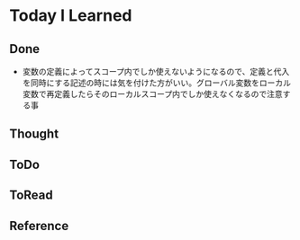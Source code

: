 # Today I Learned

## Done
- 変数の定義によってスコープ内でしか使えないようになるので、定義と代入を同時にする記述の時には気を付けた方がいい。グローバル変数をローカル変数で再定義したらそのローカルスコープ内でしか使えなくなるので注意する事

## Thought

## ToDo

## ToRead

## Reference
